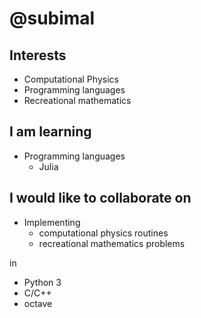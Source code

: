 # @subimal
## Interests
* Computational Physics
* Programming languages
* Recreational mathematics

## I am learning
* Programming languages
  * Julia

## I would like to collaborate on
* Implementing 
  * computational physics routines 
  * recreational mathematics problems

in
  * Python 3
  * C/C++
  * octave
<!---
subimal/subimal is a ✨ special ✨ repository because its `README.md` (this file) appears on your GitHub profile.
You can click the Preview link to take a look at your changes.
--->
